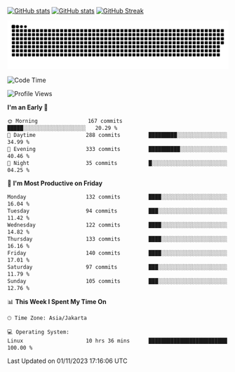 [![GitHub stats](https://github-readme-stats.vercel.app/api?username=aurelioklv&card_width=500&show_icons=true&rank_icon=github&theme=solarized-dark#gh-dark-mode-only)](https://github.com/anuraghazra/github-readme-stats#gh-dark-mode-only)
[![GitHub stats](https://github-readme-stats.vercel.app/api?username=aurelioklv&card_width=500&show_icons=true&rank_icon=github&theme=buefy#gh-light-mode-only)](https://github.com/anuraghazra/github-readme-stats#gh-light-mode-only)
[![GitHub Streak](https://streak-stats.demolab.com/?user=aurelioklv&card_width=336&theme=solarized-dark)](https://git.io/streak-stats)

<picture>
  <source media="(prefers-color-scheme: dark)" srcset="https://raw.githubusercontent.com/aurelioklv/aurelioklv/snake-output/github-contribution-grid-snake-dark.svg">
  <source media="(prefers-color-scheme: light)" srcset="https://raw.githubusercontent.com/aurelioklv/aurelioklv/snake-output/github-contribution-grid-snake.svg">
  <img alt="github contribution grid snake animation" src="https://raw.githubusercontent.com/aurelioklv/aurelioklv/snake-output/github-contribution-grid-snake.svg">
</picture>

<!--START_SECTION:waka-->
![Code Time](http://img.shields.io/badge/Code%20Time-231%20hrs%2045%20mins-blue)

![Profile Views](http://img.shields.io/badge/Profile%20Views-71-blue)

**I'm an Early 🐤** 

```text
🌞 Morning                167 commits         █████░░░░░░░░░░░░░░░░░░░░   20.29 % 
🌆 Daytime                288 commits         █████████░░░░░░░░░░░░░░░░   34.99 % 
🌃 Evening                333 commits         ██████████░░░░░░░░░░░░░░░   40.46 % 
🌙 Night                  35 commits          █░░░░░░░░░░░░░░░░░░░░░░░░   04.25 % 
```
📅 **I'm Most Productive on Friday** 

```text
Monday                   132 commits         ████░░░░░░░░░░░░░░░░░░░░░   16.04 % 
Tuesday                  94 commits          ███░░░░░░░░░░░░░░░░░░░░░░   11.42 % 
Wednesday                122 commits         ████░░░░░░░░░░░░░░░░░░░░░   14.82 % 
Thursday                 133 commits         ████░░░░░░░░░░░░░░░░░░░░░   16.16 % 
Friday                   140 commits         ████░░░░░░░░░░░░░░░░░░░░░   17.01 % 
Saturday                 97 commits          ███░░░░░░░░░░░░░░░░░░░░░░   11.79 % 
Sunday                   105 commits         ███░░░░░░░░░░░░░░░░░░░░░░   12.76 % 
```


📊 **This Week I Spent My Time On** 

```text
🕑︎ Time Zone: Asia/Jakarta

💻 Operating System: 
Linux                    10 hrs 36 mins      █████████████████████████   100.00 % 
```


 Last Updated on 01/11/2023 17:16:06 UTC
<!--END_SECTION:waka-->
